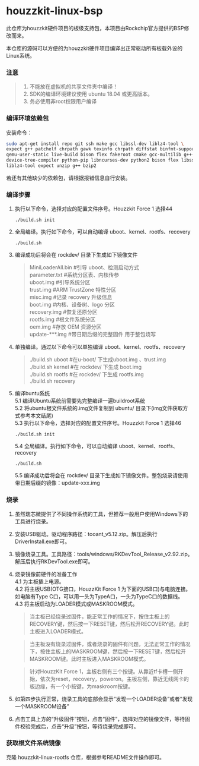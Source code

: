 # houzzkit-linux-bsp

此仓库为houzzkit硬件项目的板级支持包，本项目由Rockchip官方提供的BSP修改而来。

本仓库的源码可以方便的为houzzkit硬件项目编译出正常驱动所有板载外设的Linux系统。

### **注意**

>1. 不能放在虚拟机的共享文件夹中编译！
>2. SDK的编译环境建议使用 ubuntu 18.04 或更高版本。
>3. 务必使用非root权限用户编译

### 编译环境依赖包

安装命令：
```bash
sudo apt-get install repo git ssh make gcc libssl-dev liblz4-tool \
expect g++ patchelf chrpath gawk texinfo chrpath diffstat binfmt-support \
qemu-user-static live-build bison flex fakeroot cmake gcc-multilib g++-multilib unzip \
device-tree-compiler python-pip libncurses-dev python2 bison flex libssl-dev \
liblz4-tool expect unzip g++ bzip2
```
若还有其他缺少的依赖包，请根据报错信息自行安装。

### 编译步骤
1. 执行以下命令，选择对应的配置文件序号。Houzzkit Force 1 选择44
   ```
   ./build.sh init
   ```
2. 全局编译。执行如下命令，可以自动编译 uboot、kernel、rootfs、recovery
   ```
   ./build.sh
   ```
3. 编译成功后将会在 rockdev/ 目录下生成如下镜像文件
    >MiniLoaderAll.bin  #引导 uboot、检测启动方式  
    >parameter.txt      #系统分区表、内核传参  
    >uboot.img          #引导系统分区   
    >trust.img          #ARM TrustZone 特性分区  
    >misc.img           #记录 recovery 升级信息  
    >boot.img           #内核、设备树、logo 分区  
    >recovery.img       #恢复还原分区  
    >rootfs.img         #根文件系统分区  
    >oem.img            #存放 OEM 资源分区  
    >update-***.img     #带日期后缀的完整固件 用于整包烧写  
4. 单独编译。通过以下命令可以单独编译 uboot、kernel、rootfs、recovery
   >./build.sh uboot  #在u-boot/ 下生成uboot.img 、trust.img  
   >./build.sh kernel  #在 rockdev/ 下生成 boot.img  
   >./build.sh rootfs  #在 rockdev/ 下生成 rootfs.img  
   >./build.sh recovery  
5. 编译buntu系统  
    5.1 编译Ubuntu系统前需要先完整编译一遍buildroot系统  
    5.2 将ubuntu根文件系统的.img文件复制到 ubuntu/ 目录下(img文件获取方式参考本文结尾)  
    5.3 执行以下命令，选择对应的配置文件序号。Houzzkit Force 1 选择46  
    ```
    ./build.sh init  
    ```  
    5.4 全局编译。执行如下命令，可以自动编译 uboot、kernel、rootfs、recovery  
    ```
    ./build.sh
    ```
    5.5 编译成功后将会在 rockdev/ 目录下生成如下镜像文件。整包烧录请使用带日期后缀的镜像：update-xxx.img

### 烧录
1. 虽然瑞芯微提供了不同操作系统的工具，但推荐一般用户使用Windows下的工具进行烧录。
2. 安装USB驱动。驱动程序路径：tooant_v5.12.zip。解压后执行DriverInstall.exe即可。
3. 镜像烧录工具。工具路径：tools/windows/RKDevTool_Release_v2.92.zip。解压后执行RKDevTool.exe即可。
4. 烧录镜像前硬件的准备工作   
    4.1 为主板插上电源。  
    4.2 将主板USB(OTG接口，HouzzKit Force 1 为下面的USB口)与电脑连接。如电脑有Type C口，可以用一头为TypeA口，一头为TypeC口的数据线。  
    4.3 将主板启动为LOADER模式或MASKROOM模式。   

   >当主板已经烧录过固件，能正常工作的情况下，按住主板上的RECOVERY键，然后按一下RESET键，然后松开RECOVERY键。此时主板进入LOADER模式。 

   >当主板没有烧录过固件，或者烧录的固件有问题，无法正常工作的情况下，按住主板上的MASKROOM键，然后按一下RESET键，然后松开MASKROOM键。此时主板进入MASKROOM模式。

   >针对HouzzKit Force 1，主板右侧有三个按键。从靠近tf卡槽一侧开始，依次为reset，recovery，poweron。主板左侧，靠近无线网卡的板边缘，有一个小按键，为maskroom按键。

5. 如第四步执行正常，烧录工具的底部会显示“发现一个LOADER设备”或者“发现一个MASKROOM设备”
6. 点击工具上方的“升级固件”按钮，点击“固件”，选择对应的镜像文件，等待固件校验完成后，点击“升级”按钮，等待烧录完成即可。
   
### 获取根文件系统镜像
   克隆  houzzkit-linux-rootfs 仓库，根据参考README文件操作即可。